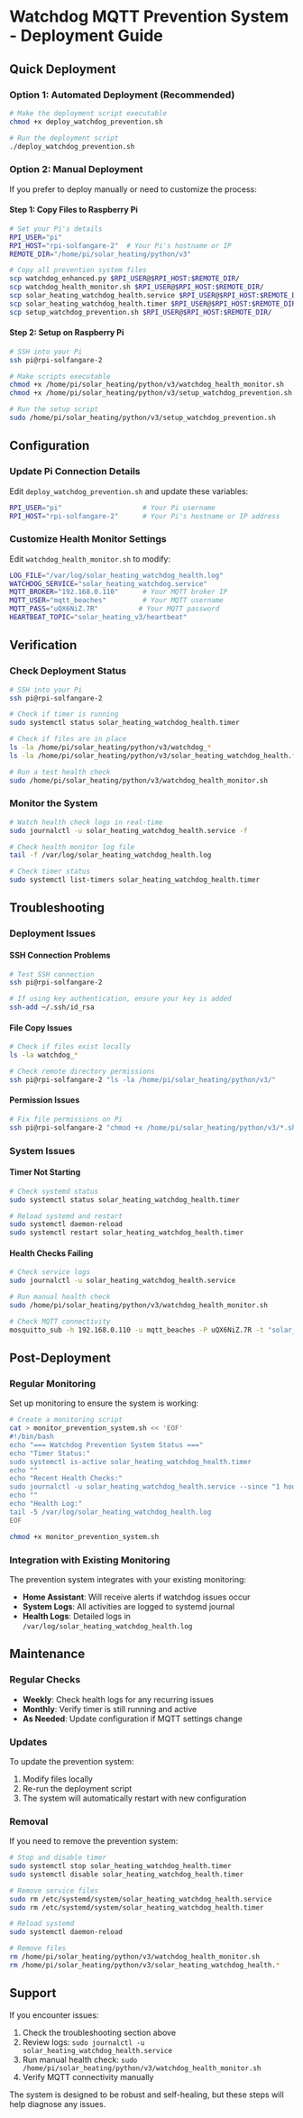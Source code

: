 # Watchdog MQTT Prevention System - Deployment Guide

## Quick Deployment

### Option 1: Automated Deployment (Recommended)

```bash
# Make the deployment script executable
chmod +x deploy_watchdog_prevention.sh

# Run the deployment script
./deploy_watchdog_prevention.sh
```

### Option 2: Manual Deployment

If you prefer to deploy manually or need to customize the process:

#### Step 1: Copy Files to Raspberry Pi

```bash
# Set your Pi's details
RPI_USER="pi"
RPI_HOST="rpi-solfangare-2"  # Your Pi's hostname or IP
REMOTE_DIR="/home/pi/solar_heating/python/v3"

# Copy all prevention system files
scp watchdog_enhanced.py $RPI_USER@$RPI_HOST:$REMOTE_DIR/
scp watchdog_health_monitor.sh $RPI_USER@$RPI_HOST:$REMOTE_DIR/
scp solar_heating_watchdog_health.service $RPI_USER@$RPI_HOST:$REMOTE_DIR/
scp solar_heating_watchdog_health.timer $RPI_USER@$RPI_HOST:$REMOTE_DIR/
scp setup_watchdog_prevention.sh $RPI_USER@$RPI_HOST:$REMOTE_DIR/
```

#### Step 2: Setup on Raspberry Pi

```bash
# SSH into your Pi
ssh pi@rpi-solfangare-2

# Make scripts executable
chmod +x /home/pi/solar_heating/python/v3/watchdog_health_monitor.sh
chmod +x /home/pi/solar_heating/python/v3/setup_watchdog_prevention.sh

# Run the setup script
sudo /home/pi/solar_heating/python/v3/setup_watchdog_prevention.sh
```

## Configuration

### Update Pi Connection Details

Edit `deploy_watchdog_prevention.sh` and update these variables:

```bash
RPI_USER="pi"                    # Your Pi username
RPI_HOST="rpi-solfangare-2"      # Your Pi's hostname or IP address
```

### Customize Health Monitor Settings

Edit `watchdog_health_monitor.sh` to modify:

```bash
LOG_FILE="/var/log/solar_heating_watchdog_health.log"
WATCHDOG_SERVICE="solar_heating_watchdog.service"
MQTT_BROKER="192.168.0.110"      # Your MQTT broker IP
MQTT_USER="mqtt_beaches"         # Your MQTT username
MQTT_PASS="uQX6NiZ.7R"          # Your MQTT password
HEARTBEAT_TOPIC="solar_heating_v3/heartbeat"
```

## Verification

### Check Deployment Status

```bash
# SSH into your Pi
ssh pi@rpi-solfangare-2

# Check if timer is running
sudo systemctl status solar_heating_watchdog_health.timer

# Check if files are in place
ls -la /home/pi/solar_heating/python/v3/watchdog_*
ls -la /home/pi/solar_heating/python/v3/solar_heating_watchdog_health.*

# Run a test health check
sudo /home/pi/solar_heating/python/v3/watchdog_health_monitor.sh
```

### Monitor the System

```bash
# Watch health check logs in real-time
sudo journalctl -u solar_heating_watchdog_health.service -f

# Check health monitor log file
tail -f /var/log/solar_heating_watchdog_health.log

# Check timer status
sudo systemctl list-timers solar_heating_watchdog_health.timer
```

## Troubleshooting

### Deployment Issues

#### SSH Connection Problems
```bash
# Test SSH connection
ssh pi@rpi-solfangare-2

# If using key authentication, ensure your key is added
ssh-add ~/.ssh/id_rsa
```

#### File Copy Issues
```bash
# Check if files exist locally
ls -la watchdog_*

# Check remote directory permissions
ssh pi@rpi-solfangare-2 "ls -la /home/pi/solar_heating/python/v3/"
```

#### Permission Issues
```bash
# Fix file permissions on Pi
ssh pi@rpi-solfangare-2 "chmod +x /home/pi/solar_heating/python/v3/*.sh"
```

### System Issues

#### Timer Not Starting
```bash
# Check systemd status
sudo systemctl status solar_heating_watchdog_health.timer

# Reload systemd and restart
sudo systemctl daemon-reload
sudo systemctl restart solar_heating_watchdog_health.timer
```

#### Health Checks Failing
```bash
# Check service logs
sudo journalctl -u solar_heating_watchdog_health.service

# Run manual health check
sudo /home/pi/solar_heating/python/v3/watchdog_health_monitor.sh

# Check MQTT connectivity
mosquitto_sub -h 192.168.0.110 -u mqtt_beaches -P uQX6NiZ.7R -t "solar_heating_v3/heartbeat" -C 1
```

## Post-Deployment

### Regular Monitoring

Set up monitoring to ensure the system is working:

```bash
# Create a monitoring script
cat > monitor_prevention_system.sh << 'EOF'
#!/bin/bash
echo "=== Watchdog Prevention System Status ==="
echo "Timer Status:"
sudo systemctl is-active solar_heating_watchdog_health.timer
echo ""
echo "Recent Health Checks:"
sudo journalctl -u solar_heating_watchdog_health.service --since "1 hour ago" --no-pager | tail -5
echo ""
echo "Health Log:"
tail -5 /var/log/solar_heating_watchdog_health.log
EOF

chmod +x monitor_prevention_system.sh
```

### Integration with Existing Monitoring

The prevention system integrates with your existing monitoring:

- **Home Assistant**: Will receive alerts if watchdog issues occur
- **System Logs**: All activities are logged to systemd journal
- **Health Logs**: Detailed logs in `/var/log/solar_heating_watchdog_health.log`

## Maintenance

### Regular Checks

- **Weekly**: Check health logs for any recurring issues
- **Monthly**: Verify timer is still running and active
- **As Needed**: Update configuration if MQTT settings change

### Updates

To update the prevention system:

1. Modify files locally
2. Re-run the deployment script
3. The system will automatically restart with new configuration

### Removal

If you need to remove the prevention system:

```bash
# Stop and disable timer
sudo systemctl stop solar_heating_watchdog_health.timer
sudo systemctl disable solar_heating_watchdog_health.timer

# Remove service files
sudo rm /etc/systemd/system/solar_heating_watchdog_health.service
sudo rm /etc/systemd/system/solar_heating_watchdog_health.timer

# Reload systemd
sudo systemctl daemon-reload

# Remove files
rm /home/pi/solar_heating/python/v3/watchdog_health_monitor.sh
rm /home/pi/solar_heating/python/v3/solar_heating_watchdog_health.*
```

## Support

If you encounter issues:

1. Check the troubleshooting section above
2. Review logs: `sudo journalctl -u solar_heating_watchdog_health.service`
3. Run manual health check: `sudo /home/pi/solar_heating/python/v3/watchdog_health_monitor.sh`
4. Verify MQTT connectivity manually

The system is designed to be robust and self-healing, but these steps will help diagnose any issues.





